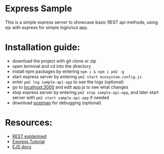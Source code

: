 # Express Sample
This is a simple express server to showcase basic REST api methods, using ejs with express for simple login/out app.

# Installation guide:
- download the project with git clone or zip
- open terminal and cd into the directory
- install npm packages by entering ```npm i & npm i pm2 -g```
- start express server by entering ```pm2 start ecosystem.config.js```
- enter ```pm2 log sample-api-app``` to see the logs (optional)
- go to [localhost:3000](https://localhost:3000) and edit app.js to see what changes
- stop express server by entering ```pm2 stop sample-api-app```, and later start server with ```pm2 start sample-api-app``` if needed
- download [postman](https://www.postman.com/downloads/) for debugging (optional)

# Resources:
- [REST explanined](https://www.infoq.com/articles/rest-introduction/)
- [Express Tutorial](https://www.robinwieruch.de/node-express-server-rest-api)
- [EJS docs](https://ejs.co/#docs)